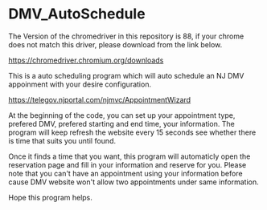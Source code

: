 # DMV_AutoSchedule

The Version of the chromedriver in this repository is 88, if your chrome does not match this driver, please download from the link below.

https://chromedriver.chromium.org/downloads

This is a auto scheduling program which will auto schedule an NJ DMV appoinment with your desire configuration.

https://telegov.njportal.com/njmvc/AppointmentWizard

At the beginning of the code, you can set up your appointment type, prefered DMV, prefered starting and end time, your information. The program will keep refresh the website every 15 seconds see whether there is time that suits you until found.

Once it finds a time that you want, this program will automaticly open the reservation page and fill in your information and reserve for you. Please note that you can't have an appointment using your information before cause DMV website won't allow two appointments under same information.

Hope this program helps.
